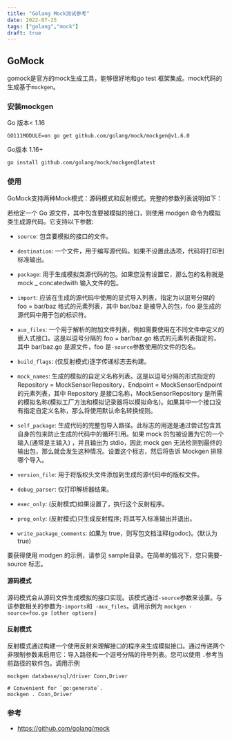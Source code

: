```yaml
---
title: "Golang Mock测试参考"
date: 2022-07-25
tags: ["golang","mock"]
draft: true
---
```


## GoMock

gomock是官方的mock生成工具，能够很好地和go test 框架集成。mock代码的生成基于`mockgen`。

### 安装mockgen
Go 版本< 1.16
```
GO111MODULE=on go get github.com/golang/mock/mockgen@v1.6.0
```
Go版本 1.16+
```bash
go install github.com/golang/mock/mockgen@latest
```

### 使用

GoMock支持两种Mock模式：源码模式和反射模式。完整的参数列表说明如下：

若给定一个 Go 源文件，其中包含要被模拟的接口，则使用 modgen 命令为模拟类生成源代码。它支持以下参数:

- `source`: 包含要模拟的接口的文件。

- `destination`: 一个文件，用于编写源代码。如果不设置此选项，代码将打印到标准输出。

- `package`: 用于生成模拟类源代码的包。如果您没有设置它，那么包的名称就是 mock _ concatedwith 输入文件的包。

- `import`: 应该在生成的源代码中使用的显式导入列表，指定为以逗号分隔的 foo = bar/baz 格式的元素列表，其中 bar/baz 是被导入的包，foo 是生成的源代码中用于包的标识符。

- `aux_files`: 一个用于解析的附加文件列表，例如需要使用在不同文件中定义的嵌入式接口。这是以逗号分隔的 foo = bar/baz.go 格式的元素列表指定的，其中 bar/baz.go 是源文件，foo 是`-source`参数使用的文件的包名。

- `build_flags`: (仅反射模式)逐字传递标志去构建。

- `mock_names`: 生成的模拟的自定义名称列表。这是以逗号分隔的形式指定的 Repository = MockSensorRepository，Endpoint = MockSensorEndpoint 的元素列表，其中 Repository 是接口名称，MockSensorRepository 是所需的模拟名称(模拟工厂方法和模拟记录器将以模拟命名)。如果其中一个接口没有指定自定义名称，那么将使用默认命名转换规则。

- `self_package`: 生成代码的完整包导入路径。此标志的用途是通过尝试包含其自身的包来防止生成的代码中的循环引用。如果 mock 的包被设置为它的一个输入(通常是主输入) ，并且输出为 stdio，因此 mock gen 无法检测到最终的输出包，那么就会发生这种情况。设置这个标志，然后将告诉 Mockgen 排除哪个导入。

- `version_file`: 用于将版权头文件添加到生成的源代码中的版权文件。

- `debug_parser`: 仅打印解析器结果。

- `exec_only`: (反射模式)如果设置了，执行这个反射程序。

- `prog_only`: (反射模式)只生成反射程序; 将其写入标准输出并退出。

- `write_package_comments`: 如果为 true，则写包文档注释(godoc)。(默认为 true)

要获得使用 modgen 的示例，请参见 sample目录。在简单的情况下，您只需要-source 标志。

#### 源码模式

源码模式会从源码文件生成模拟的接口实现。该模式通过`-source`参数来设置。与该参数相关的参数为`-imports`和` -aux_files`。调用示例为 `mockgen -source=foo.go [other options]`

#### 反射模式

反射模式通过构建一个使用反射来理解接口的程序来生成模拟接口。通过传递两个非限制参数来启用它：导入路径和一个逗号分隔的符号列表。您可以使用 `.`参考当前路径的软件包。调用示例 

```
mockgen database/sql/driver Conn,Driver

# Convenient for `go:generate`.
mockgen . Conn,Driver
```

### 参考

+ https://github.com/golang/mock